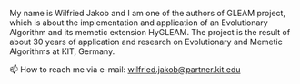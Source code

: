 My name is Wilfried Jakob and I am one of the authors of GLEAM project, which is about the implementation and application of an Evolutionary Algorithm and its 
memetic extension HyGLEAM.
The project is the result of about 30 years of application and research on Evolutionary and Memetic Algorithms at KIT, Germany.

 📫 How to reach me via e-mail: wilfried.jakob@partner.kit.edu

<!---
WilfriedJakob/WilfriedJakob is a ✨ special ✨ repository because its `README.md` (this file) appears on your GitHub profile.
You can click the Preview link to take a look at your changes.
--->
